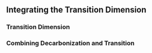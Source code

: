 ## Integrating the Transition Dimension

### Transition Dimension

### Combining Decarbonization and Transition